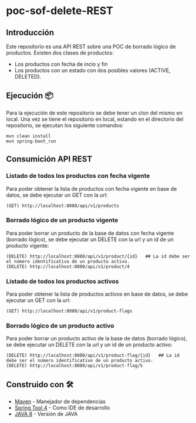 # poc-sof-delete-REST

## Introducción

Este repositorio es una API REST  sobre una POC de borrado lógico de productos. Existen dos clases de productos:
* Los productos con fecha de incio y fin
* Los productos con un estado con dos posibles valores (ACTIVE, DELETED).


## Ejecución 📦

Para la ejecución de este repositorio se debe tener un clon del mismo en local. Una vez se tiene el repositorio en local, estando en el directorio del repositorio, se ejecutan los siguiente comandos:

```
mvn clean install
mvn spring-boot_run
```

## Consumición API REST
### Listado de todos los productos con fecha vigente
Para poder obtener la lista de productos con fecha vigente en base de datos, se debe ejecutar un GET con la url:
```
(GET) http://localhost:8080/api/v1/products
```

### Borrado lógico de un producto vigente
Para poder borrar un producto de la base de datos con fecha vigente (borrado lógico), se debe ejecutar un DELETE con la url y un id de un producto vigente:
```
(DELETE) http://localhost:8080/api/v1/product/{id}   ## La id debe ser el número identificativo de un producto activo.
(DELETE) http://localhost:8080/api/v1/product/4
```

### Listado de todos los productos activos
Para poder obtener la lista de productos activos en base de datos, se debe ejecutar un GET con la url:
```
(GET) http://localhost:8080/api/v1/product-flags
```

### Borrado lógico de un producto activo
Para poder borrar un producto activo de la base de datos (borrado lógico), se debe ejecutar un DELETE con la url y un id de un producto activo:
```
(DELETE) http://localhost:8080/api/v1/product-flag/{id}   ## La id debe ser el número identificativo de un producto activo.
(DELETE) http://localhost:8080/api/v1/product-flag/5
```

## Construido con 🛠️
* [Maven](https://maven.apache.org/) - Manejador de dependencias
* [Spring Tool 4](https://spring.io/tools) - Como IDE de desarrollo
* [JAVA 8](https://openjdk.java.net/projects/jdk8/) - Versión de JAVA
